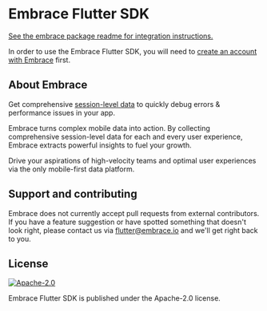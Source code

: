 # Embrace Flutter SDK

[See the embrace package readme for integration instructions.](embrace/README.md)

In order to use the Embrace Flutter SDK, you will need to [create an account with Embrace](https://dash.embrace.io/) first.

## About Embrace

Get comprehensive [session-level data](https://embrace.io/) to quickly debug errors & performance issues in your app.

Embrace turns complex mobile data into action. By collecting comprehensive session-level data for each and every user experience, Embrace extracts powerful insights to fuel your growth.

Drive your aspirations of high-velocity teams and optimal user experiences via the only mobile-first data platform.

## Support and contributing

Embrace does not currently accept pull requests from external contributors. If you have a feature suggestion or have spotted something that doesn't look right, please contact us via flutter@embrace.io and we'll get right back to you.

## License

[![Apache-2.0](https://img.shields.io/badge/license-Apache--2.0-orange)](./LICENSE)

Embrace Flutter SDK is published under the Apache-2.0 license.

